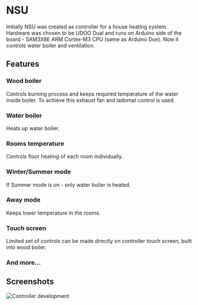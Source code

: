 
# NSU

Initially NSU was created as controller for a house heating system. Hardware was chosen to be UDOO Dual and runs on Arduino side of the board - SAM3X8E ARM Cortex-M3 CPU (same as Arduino Due). 
Now it controls water boiler and ventilation.

## Features
### Wood boiler
Controls burning process and keeps required temperature of the water inside boiler. To achieve this exhaust fan and ladomat control is used.
### Water boiler
Heats up water boiler.
### Rooms temperature
Controls floor heating of each room individually.
### Winter/Summer mode
If Summer mode is on - only water boiler is heated.
### Away mode
Keeps lower temperature in the rooms.
### Touch screen
Limited set of controls can be made directly on controller touch screen, built into wood boiler.
### And more...



## Screenshots

![Controller development](https://www.dropbox.com/s/qcc0nbolcvhkl4e/development.jpg?raw=1)

